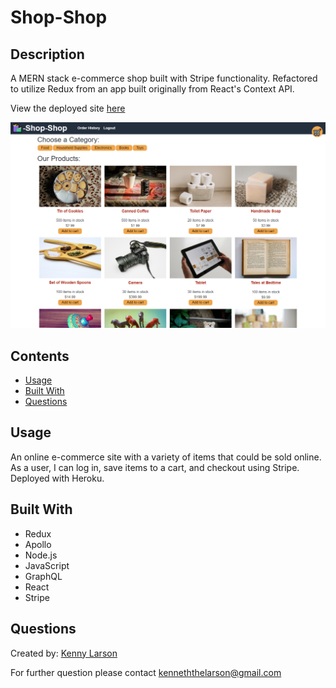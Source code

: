 # Shop-Shop

## Description

A MERN stack e-commerce shop built with Stripe functionality. Refactored to utilize Redux from an app built originally from React's Context API.

View the deployed site [here](https://kenny-shop-shop.herokuapp.com/)

![image](./client/public/images/assets/ShopShopScreenshot.png)

## Contents

* [Usage](#usage)
* [Built With](#built-with)
* [Questions](#questions)

## Usage

An online e-commerce site with a variety of items that could be sold online. As a user, I can log in, save items to a cart, and checkout using Stripe. Deployed with Heroku.

## Built With

* Redux
* Apollo
* Node.js
* JavaScript
* GraphQL
* React
* Stripe

## Questions

Created by: [Kenny Larson](https://github.com/kenneththelarson)

For further question please contact [kenneththelarson@gmail.com](mailto:kenneththelarson@gmail.com)